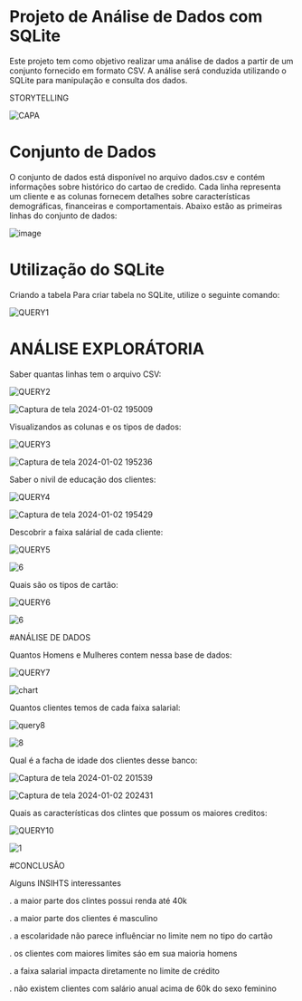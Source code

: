 # Projeto de Análise de Dados com SQLite
Este projeto tem como objetivo realizar uma análise de dados a partir de um conjunto fornecido em formato CSV. A análise será conduzida utilizando o SQLite para manipulação e consulta dos dados.


STORYTELLING

![CAPA](https://github.com/luisfernandogbraga/USANDO_SQL_PARA_FAZER_UMA_BREVE_ANALISE/assets/134460985/87d9bb9d-695e-4e2b-b871-c2087b8e6b31)


# Conjunto de Dados
O conjunto de dados está disponível no arquivo dados.csv e contém informações sobre histórico do cartao de credido. Cada linha representa um cliente e as colunas fornecem detalhes sobre características demográficas, financeiras e comportamentais. Abaixo estão as primeiras linhas do conjunto de dados:

![image](https://github.com/luisfernandogbraga/USANDO_SQL_PARA_FAZER_UMA_BREVE_ANALISE/assets/134460985/fdc5cfe8-fdc7-4cec-ab53-fce08add3164)

# Utilização do SQLite
Criando a tabela
Para criar tabela no SQLite, utilize o seguinte comando:

![QUERY1](https://github.com/luisfernandogbraga/USANDO_SQL_PARA_FAZER_UMA_BREVE_ANALISE/assets/134460985/4d982ce1-c1c4-4cd0-860c-e4b75f4709a7)

# ANÁLISE EXPLORÁTORIA

Saber quantas linhas tem o arquivo CSV:

![QUERY2](https://github.com/luisfernandogbraga/USANDO_SQL_PARA_FAZER_UMA_BREVE_ANALISE/assets/134460985/859bfa4c-83f0-4a0d-a844-8c3cf124d6d5)

![Captura de tela 2024-01-02 195009](https://github.com/luisfernandogbraga/USANDO_SQL_PARA_FAZER_UMA_BREVE_ANALISE/assets/134460985/b2764178-bbf9-45a1-b62c-9b3cf68a1d04)

Visualizandos as colunas e os tipos de dados:

![QUERY3](https://github.com/luisfernandogbraga/USANDO_SQL_PARA_FAZER_UMA_BREVE_ANALISE/assets/134460985/3256fcee-7ce7-425d-b0eb-ba6d31006b9c)

![Captura de tela 2024-01-02 195236](https://github.com/luisfernandogbraga/USANDO_SQL_PARA_FAZER_UMA_BREVE_ANALISE/assets/134460985/479e082a-1d9a-4b2d-ba36-766dd0ee665d)

Saber o nivil de educação dos clientes:

![QUERY4](https://github.com/luisfernandogbraga/USANDO_SQL_PARA_FAZER_UMA_BREVE_ANALISE/assets/134460985/f576a1dc-ac66-432a-8dde-2216a2aa0532)

![Captura de tela 2024-01-02 195429](https://github.com/luisfernandogbraga/USANDO_SQL_PARA_FAZER_UMA_BREVE_ANALISE/assets/134460985/b2fc08ed-91c7-4753-b1a0-a29a200a9af3)

Descobrir a faixa salárial de cada cliente:

![QUERY5](https://github.com/luisfernandogbraga/USANDO_SQL_PARA_FAZER_UMA_BREVE_ANALISE/assets/134460985/1df57010-862b-4e3b-8ad2-09d635dff28a)

![6](https://github.com/luisfernandogbraga/USANDO_SQL_PARA_FAZER_UMA_BREVE_ANALISE/assets/134460985/7e37c061-cbc4-44fe-be10-17ac799e05e5)

Quais são os tipos de cartão:

![QUERY6](https://github.com/luisfernandogbraga/USANDO_SQL_PARA_FAZER_UMA_BREVE_ANALISE/assets/134460985/7a1f5f86-973f-4953-b005-e85961154ac7)

![6](https://github.com/luisfernandogbraga/USANDO_SQL_PARA_FAZER_UMA_BREVE_ANALISE/assets/134460985/02bbd5aa-40e3-46e2-8b93-8b4dfee5a6a6)

#ANÁLISE DE DADOS

Quantos Homens e Mulheres contem nessa base de dados:

![QUERY7](https://github.com/luisfernandogbraga/USANDO_SQL_PARA_FAZER_UMA_BREVE_ANALISE/assets/134460985/9e0d6de9-395a-449d-afdd-fbef88a66b3d)

![chart](https://github.com/luisfernandogbraga/USANDO_SQL_PARA_FAZER_UMA_BREVE_ANALISE/assets/134460985/4c027234-adbc-4b2f-89b6-eb418795f6f4)

Quantos clientes temos de cada faixa salarial:

![query8](https://github.com/luisfernandogbraga/USANDO_SQL_PARA_FAZER_UMA_BREVE_ANALISE/assets/134460985/f7eceace-4a3d-4fbe-b515-5757a7c6e697)

![8](https://github.com/luisfernandogbraga/USANDO_SQL_PARA_FAZER_UMA_BREVE_ANALISE/assets/134460985/85d1f47e-76c2-4802-a391-6287dda9b94f)

Qual é a facha de idade dos clientes desse banco:

![Captura de tela 2024-01-02 201539](https://github.com/luisfernandogbraga/USANDO_SQL_PARA_FAZER_UMA_BREVE_ANALISE/assets/134460985/85063084-56ec-4a74-af8b-3de27ececd4b)

![Captura de tela 2024-01-02 202431](https://github.com/luisfernandogbraga/USANDO_SQL_PARA_FAZER_UMA_BREVE_ANALISE/assets/134460985/f395fd55-4152-4f76-b5e7-2bcb9e37e628)

Quais as características dos clintes que possum os maiores creditos:

![QUERY10](https://github.com/luisfernandogbraga/USANDO_SQL_PARA_FAZER_UMA_BREVE_ANALISE/assets/134460985/b8f78c0b-e0a8-4d2a-a728-0e1cff73e235)

![1](https://github.com/luisfernandogbraga/USANDO_SQL_PARA_FAZER_UMA_BREVE_ANALISE/assets/134460985/8ee3f6bb-821f-43e8-98d0-960370d81176)


#CONCLUSÃO

Alguns INSIHTS interessantes

. a maior parte dos clintes possui renda até 40k

. a maior parte dos clientes é masculino

. a escolaridade não parece influênciar no limite nem no tipo do cartão

. os clientes com maiores limites sáo em sua maioria homens

. a faixa salarial impacta diretamente no limite de crédito

. não existem clientes com salário anual acima de 60k do sexo feminino


